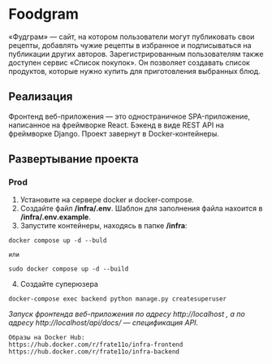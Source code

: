 # Foodgram

«Фудграм» — сайт, на котором пользователи могут публиковать свои рецепты, добавлять чужие рецепты в избранное и подписываться на публикации других авторов. Зарегистрированным пользователям также доступен сервис «Список покупок». Он позволяет создавать список продуктов, которые нужно купить для приготовления выбранных блюд.

## Реализация

Фронтенд веб-приложения — это одностраничное SPA-приложение, написанное на фреймворке React. Бэкенд в виде REST API на фреймворке Django.
Проект завернут в Docker-контейнеры.

## Развертывание проекта

### Prod
1. Установите на сервере docker и docker-compose.
2. Создайте файл **/infra/.env**. Шаблон для заполнения файла нахоится в **/infra/.env.example**.
3. Запустите контейнеры, находясь в папке **/infra**:
```
docker compose up -d --buld

или

sudo docker compose up -d --build
```
4. Создайте суперюзера
```
docker-compose exec backend python manage.py createsuperuser
```

*Запуск фронтенда веб-приложения по адресу http://localhost , а по адресу http://localhost/api/docs/ — спецификация API.*

```
Образы на Docker Hub:
https://hub.docker.com/r/frate11o/infra-frontend
https://hub.docker.com/r/frate11o/infra-backend
```